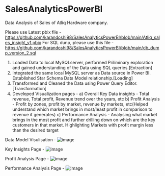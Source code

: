 # SalesAnalyticsPowerBI
Data Analysis of Sales of Atliq Hardware company.

Please use Latest pbix file - https://github.com/karandoshi98/SalesAnalyticsPowerBI/blob/main/Atliq_sales_insight_v1.pbix
For SQL dunp, please use this file - https://github.com/karandoshi98/SalesAnalyticsPowerBI/blob/main/db_dump_version_2.sql

1. Loaded Data to local MySQLserver, performed Priliminary exploration and gained understanding of the Data using SQL queries.[Extraction]
2. Integrated the same local MySQL server as Data source in Power BI. Established Star Schema Data Model relationship.[Loading]
3. Transformed and Cleaned the Data using Power Query Editor. [Transformation]
4. Developed Visualization pages -
  a) Overall Key Data insights - Total revenue, Total profit, Revenue trend over the years, etc
  b) Profit Analysis - Profit by zones, profit by market, revenue by markets, etc(Helped understand which market brings in most/least profit in comparison to revenue it generates)
  c) Performance Analysis  - Analysing what market brings in the most profit and further drilling down on which are the key customers in that market. Highlighting Markets with profit margin less than the desired target
  
Data Model Visulisation - 
![image](https://user-images.githubusercontent.com/36358084/136692853-8e13db22-2859-48e9-9dd1-a75c6dd39832.png)

Key Insights Page - 
![image](https://user-images.githubusercontent.com/36358084/136692901-f9c29bad-74ac-438a-893b-736a528a5954.png)

Profit Analysis Page - 
![image](https://user-images.githubusercontent.com/36358084/136692929-881d8cbe-f5c9-4a36-9e1a-cc03011cd5f6.png)

Performance Analysis Page - 
![image](https://user-images.githubusercontent.com/36358084/136692965-fae31d44-843e-4062-a044-43fbcfb90a7d.png)
